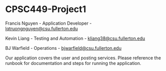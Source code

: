 # CPSC449-Project1

Francis Nguyen - Application Developer - lqtruongnguyen@csu.fullerton.edu

Kevin Liang - Testing and Automation - kliang38@csu.fullerton.edu

BJ Warfield - Operations - bjwarfield@csu.fullerton.edu

Our application covers the user and posting services. Please reference the runbook for documentation and steps for running the application.
